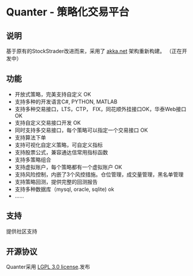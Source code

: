 # Quanter - 策略化交易平台 #
## 说明 
基于原有的StockStrader改进而来，采用了 [akka.net](https://github.com/akkadotnet) 架构重新构建。
（正在开发中）

## 功能
* 开放式策略，完美支持自定义 OK
* 支持多种的开发语言C#, PYTHON, MATLAB
* 支持多种交易接口，LTS，CTP， FIX，同花顺外挂接口OK，华泰Web接口 OK
* 支持自定义交易接口开发 OK
* 同时支持多交易接口，每个策略可以指定一个交易接口 OK
* 支持算法下单
* 支持可视化自定义策略，可自定义指标
* 支持股票公式，兼容通达信常用指标函数
* 支持多策略组合
* 支持虚拟账户，每个策略都有一个虚拟账户 OK
* 支持风险控制，内嵌了3个风控措施。仓位管理，成交量管理，黑名单管理
* 支持策略回测，提供完整的回测报告
* 支持多种数据库（mysql, oracle, sqlite) ok
* ......

## 支持
提供社区支持

## 开源协议
Quanter采用 [LGPL 3.0 license](../master/LICENSE).发布

